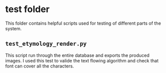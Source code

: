 # test folder
This folder contains helpful scripts used for testing of different parts of the
system.

## `test_etymology_render.py`
This script run through the entire database and exports the produced images. 
I used this test to valide the text flowing algorithm and check that font can
cover all the characters.